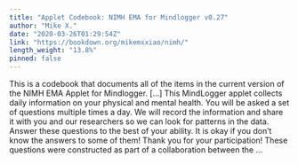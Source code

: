 ```yaml
---
title: "Applet Codebook: NIMH EMA for Mindlogger v0.27"
author: "Mike X."
date: "2020-03-26T01:29:54Z"
link: "https://bookdown.org/mikemxxiao/nimh/"
length_weight: "13.8%"
pinned: false
---
```


This is a codebook that documents all of the items in the current version of the NIMH EMA Applet for Mindlogger. [...] This MindLogger applet collects daily information on your physical and mental health.
You will be asked a set of questions multiple times a day. We will record the information and share it with you and our researchers so we can look for patterns in the data. Answer these questions to the best of your ability. It is okay if you don’t know the answers to some of them! Thank you for your participation! These questions were constructed as part of a collaboration between the ...
